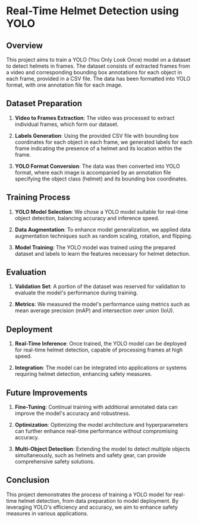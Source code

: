 # Real-Time Helmet Detection using YOLO

## Overview

This project aims to train a YOLO (You Only Look Once) model on a dataset to detect helmets in frames. The dataset consists of extracted frames from a video and corresponding bounding box annotations for each object in each frame, provided in a CSV file. The data has been formatted into YOLO format, with one annotation file for each image.

## Dataset Preparation

1. **Video to Frames Extraction**: The video was processed to extract individual frames, which form our dataset.

2. **Labels Generation**: Using the provided CSV file with bounding box coordinates for each object in each frame, we generated labels for each frame indicating the presence of a helmet and its location within the frame.

3. **YOLO Format Conversion**: The data was then converted into YOLO format, where each image is accompanied by an annotation file specifying the object class (helmet) and its bounding box coordinates.

## Training Process

1. **YOLO Model Selection**: We chose a YOLO model suitable for real-time object detection, balancing accuracy and inference speed.

2. **Data Augmentation**: To enhance model generalization, we applied data augmentation techniques such as random scaling, rotation, and flipping.

3. **Model Training**: The YOLO model was trained using the prepared dataset and labels to learn the features necessary for helmet detection.

## Evaluation

1. **Validation Set**: A portion of the dataset was reserved for validation to evaluate the model's performance during training.

2. **Metrics**: We measured the model's performance using metrics such as mean average precision (mAP) and intersection over union (IoU).

## Deployment

1. **Real-Time Inference**: Once trained, the YOLO model can be deployed for real-time helmet detection, capable of processing frames at high speed.

2. **Integration**: The model can be integrated into applications or systems requiring helmet detection, enhancing safety measures.

## Future Improvements

1. **Fine-Tuning**: Continual training with additional annotated data can improve the model's accuracy and robustness.

2. **Optimization**: Optimizing the model architecture and hyperparameters can further enhance real-time performance without compromising accuracy.

3. **Multi-Object Detection**: Extending the model to detect multiple objects simultaneously, such as helmets and safety gear, can provide comprehensive safety solutions.

## Conclusion

This project demonstrates the process of training a YOLO model for real-time helmet detection, from data preparation to model deployment. By leveraging YOLO's efficiency and accuracy, we aim to enhance safety measures in various applications.
